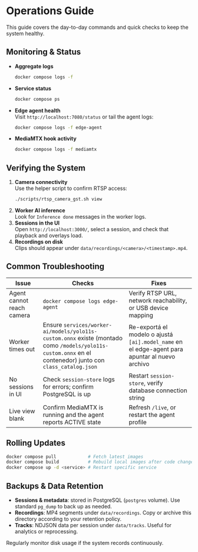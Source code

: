 # Operations Guide

This guide covers the day-to-day commands and quick checks to keep the system healthy.

## Monitoring & Status

- **Aggregate logs**  
  ```bash
  docker compose logs -f
  ```
- **Service status**  
  ```bash
  docker compose ps
  ```
- **Edge agent health**  
  Visit `http://localhost:7080/status` or tail the agent logs:
  ```bash
  docker compose logs -f edge-agent
  ```
- **MediaMTX hook activity**  
  ```bash
  docker compose logs -f mediamtx
  ```

## Verifying the System

1. **Camera connectivity**  
   Use the helper script to confirm RTSP access:
   ```bash
   ./scripts/rtsp_camera_gst.sh view
   ```
2. **Worker AI inference**  
   Look for `Inference done` messages in the worker logs.
3. **Sessions in the UI**  
   Open `http://localhost:3000/`, select a session, and check that playback and overlays load.
4. **Recordings on disk**  
   Clips should appear under `data/recordings/<camera>/<timestamp>.mp4`.

## Common Troubleshooting

| Issue | Checks | Fixes |
|-------|--------|-------|
| Agent cannot reach camera | `docker compose logs edge-agent` | Verify RTSP URL, network reachability, or USB device mapping |
| Worker times out | Ensure `services/worker-ai/models/yolo11s-custom.onnx` existe (montado como `/models/yolo11s-custom.onnx` en el contenedor) junto con `class_catalog.json` | Re-exportá el modelo o ajustá `[ai].model_name` en el edge-agent para apuntar al nuevo archivo |
| No sessions in UI | Check `session-store` logs for errors; confirm PostgreSQL is up | Restart `session-store`, verify database connection string |
| Live view blank | Confirm MediaMTX is running and the agent reports ACTIVE state | Refresh `/live`, or restart the agent profile |

## Rolling Updates

```bash
docker compose pull            # Fetch latest images
docker compose build           # Rebuild local images after code changes
docker compose up -d <service> # Restart specific service
```

## Backups & Data Retention

- **Sessions & metadata**: stored in PostgreSQL (`postgres` volume). Use standard `pg_dump` to back up as needed.
- **Recordings**: MP4 segments under `data/recordings`. Copy or archive this directory according to your retention policy.
- **Tracks**: NDJSON data per session under `data/tracks`. Useful for analytics or reprocessing.

Regularly monitor disk usage if the system records continuously.
